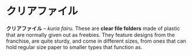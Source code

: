 # クリアファイル

**クリアファイル** – _kuria fairu._ These are **clear file folders** made of plastic that are normally given out as freebies. They feature designs from the franchise, are quite sturdy, and come in different sizes, from ones that can hold regular size paper to smaller types that function as.
